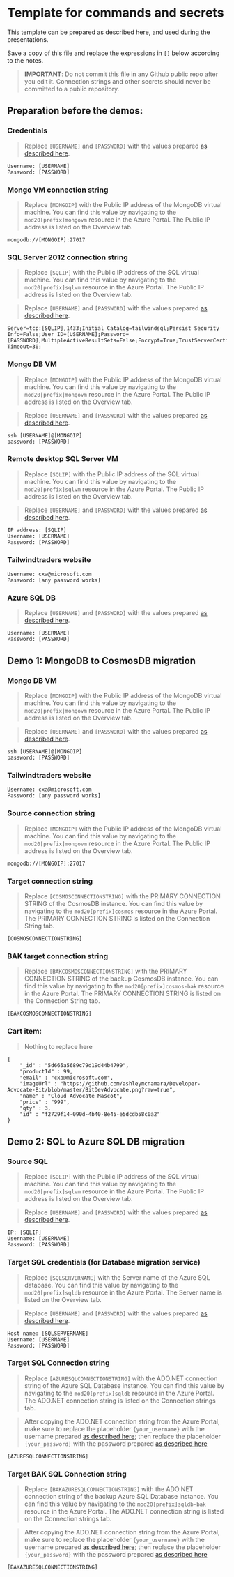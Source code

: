 # Template for commands and secrets

This template can be prepared as described here, and used during the presentations.

Save a copy of this file and replace the expressions in `[]` below according to the notes.

> **IMPORTANT**: Do not commit this file in any Github public repo after you edit it. Connection strings and other secrets should never be committed to a public repository.

## Preparation before the demos:

### Credentials

> Replace `[USERNAME]` and `[PASSWORD]` with the values prepared [as described here](./01-preparation.md#credentials).

```
Username: [USERNAME]
Password: [PASSWORD]
```

### Mongo VM connection string

> Replace `[MONGOIP]` with the Public IP address of the MongoDB virtual machine. You can find this value by navigating to the `mod20[prefix]mongovm` resource in the Azure Portal. The Public IP address is listed on the Overview tab.

```
mongodb://[MONGOIP]:27017
```

### SQL Server 2012 connection string

> Replace `[SQLIP]` with the Public IP address of the SQL virtual machine. You can find this value by navigating to the `mod20[prefix]sqlvm` resource in the Azure Portal. The Public IP address is listed on the Overview tab.

> Replace `[USERNAME]` and `[PASSWORD]` with the values prepared [as described here](./01-preparation.md#credentials).

```
Server=tcp:[SQLIP],1433;Initial Catalog=tailwindsql;Persist Security Info=False;User ID=[USERNAME];Password=[PASSWORD];MultipleActiveResultSets=False;Encrypt=True;TrustServerCertificate=True;Connection Timeout=30;
```

### Mongo DB VM

> Replace `[MONGOIP]` with the Public IP address of the MongoDB virtual machine. You can find this value by navigating to the `mod20[prefix]mongovm` resource in the Azure Portal. The Public IP address is listed on the Overview tab.

> Replace `[USERNAME]` and `[PASSWORD]` with the values prepared [as described here](./01-preparation.md#credentials).

```
ssh [USERNAME]@[MONGOIP]
password: [PASSWORD]
```

### Remote desktop SQL Server VM

> Replace `[SQLIP]` with the Public IP address of the SQL virtual machine. You can find this value by navigating to the `mod20[prefix]sqlvm` resource in the Azure Portal. The Public IP address is listed on the Overview tab.

> Replace `[USERNAME]` and `[PASSWORD]` with the values prepared [as described here](./01-preparation.md#credentials).

```
IP address: [SQLIP]
Username: [USERNAME]
Password: [PASSWORD]
```

### Tailwindtraders website

```
Username: cxa@microsoft.com
Password: [any password works]
```

### Azure SQL DB

> Replace `[USERNAME]` and `[PASSWORD]` with the values prepared [as described here](./01-preparation.md#credentials).

```
Username: [USERNAME]
Password: [PASSWORD]
```

## Demo 1: MongoDB to CosmosDB migration

### Mongo DB VM

> Replace `[MONGOIP]` with the Public IP address of the MongoDB virtual machine. You can find this value by navigating to the `mod20[prefix]mongovm` resource in the Azure Portal. The Public IP address is listed on the Overview tab.

> Replace `[USERNAME]` and `[PASSWORD]` with the values prepared [as described here](./01-preparation.md#credentials).

```
ssh [USERNAME]@[MONGOIP]
password: [PASSWORD]
```

### Tailwindtraders website

```
Username: cxa@microsoft.com
Password: [any password works]
```

### Source connection string

> Replace `[MONGOIP]` with the Public IP address of the MongoDB virtual machine. You can find this value by navigating to the `mod20[prefix]mongovm` resource in the Azure Portal. The Public IP address is listed on the Overview tab.

```
mongodb://[MONGOIP]:27017
```

### Target connection string

> Replace `[COSMOSCONNECTIONSTRING]` with the PRIMARY CONNECTION STRING of the CosmosDB instance. You can find this value by navigating to the `mod20[prefix]cosmos` resource in the Azure Portal. The PRIMARY CONNECTION STRING is listed on the Connection String tab.

```
[COSMOSCONNECTIONSTRING]
```

### BAK target connection string

> Replace `[BAKCOSMOSCONNECTIONSTRING]` with the PRIMARY CONNECTION STRING of the backup CosmosDB instance. You can find this value by navigating to the `mod20[prefix]cosmos-bak` resource in the Azure Portal. The PRIMARY CONNECTION STRING is listed on the Connection String tab.

```
[BAKCOSMOSCONNECTIONSTRING]
```

### Cart item:

> Nothing to replace here

```
{
	"_id" : "5d665a5689c79d19d44b4799",
	"productId" : 99,
	"email" : "cxa@microsoft.com",
	"imageUrl" : "https://github.com/ashleymcnamara/Developer-Advocate-Bit/blob/master/BitDevAdvocate.png?raw=true",
	"name" : "Cloud Advocate Mascot",
	"price" : "999",
	"qty" : 3,
	"id" : "f2729f14-090d-4b40-8e45-e5dcdb58c0a2"
}
```

## Demo 2: SQL to Azure SQL DB migration

### Source SQL

> Replace `[SQLIP]` with the Public IP address of the SQL virtual machine. You can find this value by navigating to the `mod20[prefix]sqlvm` resource in the Azure Portal. The Public IP address is listed on the Overview tab.

> Replace `[USERNAME]` and `[PASSWORD]` with the values prepared [as described here](./01-preparation.md#credentials).

```
IP: [SQLIP]
Username: [USERNAME]
Password: [PASSWORD]
```

### Target SQL credentials (for Database migration service)

> Replace `[SQLSERVERNAME]` with the Server name of the Azure SQL database. You can find this value by navigating to the `mod20[prefix]sqldb` resource in the Azure Portal. The Server name is listed on the Overview tab.

> Replace `[USERNAME]` and `[PASSWORD]` with the values prepared [as described here](./01-preparation.md#credentials).

```
Host name: [SQLSERVERNAME]
Username: [USERNAME]
Password: [PASSWORD]
```

### Target SQL Connection string

> Replace `[AZURESQLCONNECTIONSTRING]` with the ADO.NET connection string of the Azure SQL Database instance. You can find this value by navigating to the `mod20[prefix]sqldb` resource in the Azure Portal. The ADO.NET connection string is listed on the Connection strings tab.

> After copying the ADO.NET connection string from the Azure Portal, make sure to replace the placeholder `{your_username}` with the username prepared [as described here](./01-preparation.md#credentials); then replace the placeholder `{your_password}` with the password prepared [as described here](./01-preparation.md#credentials)

```
[AZURESQLCONNECTIONSTRING]
```

### Target BAK SQL Connection string

> Replace `[BAKAZURESQLCONNECTIONSTRING]` with the ADO.NET connection string of the backup Azure SQL Database instance. You can find this value by navigating to the `mod20[prefix]sqldb-bak` resource in the Azure Portal. The ADO.NET connection string is listed on the Connection strings tab.

> After copying the ADO.NET connection string from the Azure Portal, make sure to replace the placeholder `{your_username}` with the username prepared [as described here](./01-preparation.md#credentials); then replace the placeholder `{your_password}` with the password prepared [as described here](./01-preparation.md#credentials)

```
[BAKAZURESQLCONNECTIONSTRING]
```
